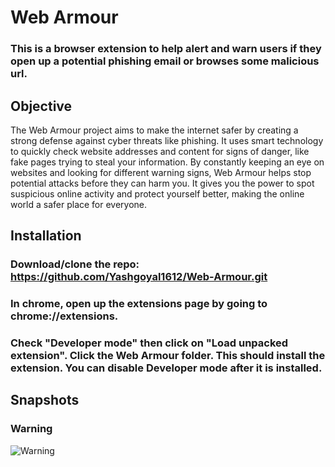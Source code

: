 # Web Armour

### This is a browser extension to help alert and warn users if they open up a potential phishing email or browses some malicious url.

## Objective 

The Web Armour project aims to make the internet safer by creating a strong defense against cyber threats like phishing. It uses smart technology to quickly check website addresses and content for signs of danger, like fake pages trying to steal your information. By constantly keeping an eye on websites and looking for different warning signs, Web Armour helps stop potential attacks before they can harm you. It gives you the power to spot suspicious online activity and protect yourself better, making the online world a safer place for everyone.

## Installation

### Download/clone the repo: https://github.com/Yashgoyal1612/Web-Armour.git
### In chrome, open up the extensions page by going to chrome://extensions.
### Check "Developer mode" then click on "Load unpacked extension". Click the Web Armour folder. This should install the extension. You can disable Developer mode after it is installed.

## Snapshots
### Warning

![Warning](https://github.com/Yashgoyal1612/Web-Armour/assets/80318226/cb457f55-18cb-41db-ba75-363461ffe87f)
